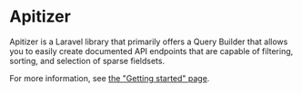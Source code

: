 # Apitizer

Apitizer is a Laravel library that primarily offers a Query Builder that allows
you to easily create documented API endpoints that are capable of filtering,
sorting, and selection of sparse fieldsets.

For more information, see [the "Getting started" page](https://drtheuns.github.io/apitizer_php/index).
